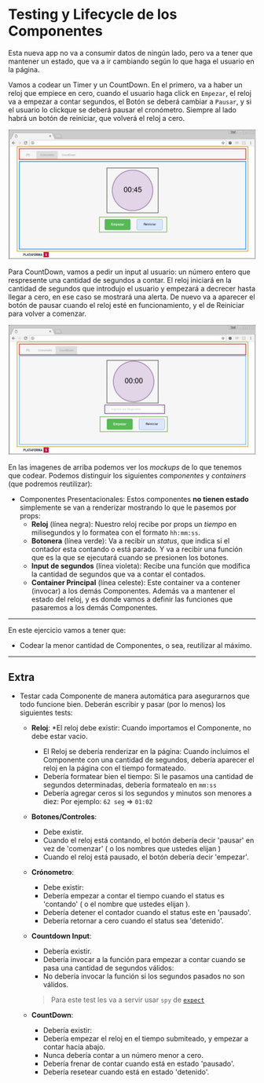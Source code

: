 # Testing y Lifecycle de los Componentes

Esta nueva app no va a consumir datos de ningún lado, pero va a tener que mantener un estado, que va a ir cambiando según lo que haga el usuario en la página.

Vamos a codear un Timer y un CountDown. En el primero, va a haber un reloj que empiece en cero, cuando el usuario haga click en `Empezar`, el reloj va a empezar a contar segundos, el Botón se deberá cambiar a `Pausar`, y si el usuario lo clickque se deberá pausar el cronómetro. Siempre al lado habrá un botón de reiniciar, que volverá el reloj a cero.

![Timer](./img/Timer.png)

Para CountDown, vamos a pedir un input al usuario: un número entero que respresente una cantidad de segundos a contar. El reloj iniciará en la cantidad de segundos que introdujo el usuario y empezará a decrecer hasta llegar a cero, en ese caso se mostrará una alerta. De nuevo va a aparecer el botón de pausar cuando el reloj esté en funcionamiento, y el de Reiniciar para volver a comenzar.

![CountDown](./img/CountDown.png)

En las imagenes de arriba podemos ver los _mockups_ de lo que tenemos que codear. Podemos distinguir los siguientes _componentes_ y _containers_ (que podremos reutilizar):

* Componentes Presentacionales: Estos componentes __no tienen estado__ simplemente se van a renderizar mostrando lo que le pasemos por props:
    - __Reloj__ (línea negra): Nuestro reloj recibe por props un _tiempo_ en milisegundos y lo formatea con el formato `hh:mm:ss`.
    - __Botonera__ (línea verde): Va a recibir un _status_, que indica si el contador esta contando o está parado. Y va a recibir una función que es la que se ejecutará cuando se presionen los botones.
    - __Input de segundos__ (línea violeta): Recibe una función que modifica la cantidad de segundos que va a contar el contados.
    - __Container Principal__ (línea celeste): Este container va a contener (invocar) a los demás Componentes. Además va a mantener el estado del reloj, y es donde vamos a definir las funciones que pasaremos a los demás Componentes.


---

En este ejercicio vamos a tener que:

* Codear la menor cantidad de Componentes, o sea, reutilizar al máximo.

---

## Extra

* Testar cada Componente de manera automática para asegurarnos que todo funcione bien. Deberán escribir y pasar (por lo menos) los siguientes tests:
    + __Reloj__:
        *El reloj debe existir: Cuando importamos el Componente, no debe estar vacio.
        - El Reloj se debería renderizar en la página: Cuando incluimos el Componente con una cantidad de segundos, debería aparecer el reloj en la página con el tiempo formateado.
        - Debería formatear bien el tiempo: Si le pasamos una cantidad de segundos determinadas, debería formatealo en `mm:ss`
        - Debería agregar ceros si los segundos y minutos son menores a diez: Por ejemplo: `62 seg` => `01:02`
    + __Botones/Controles__:
        * Debe existir.
        * Cuando el reloj está contando, el botón debería decir 'pausar' en vez de 'comenzar' ( o los nombres que ustedes elijan )
        * Cuando el reloj está pausado, el botón debería decir 'empezar'.
    + __Crónometro__:
        * Debe existir:
        * Debería empezar a contar el tiempo cuando el status es 'contando' ( o el nombre que ustedes elijan ).
        * Debería detener el contador cuando el status este en 'pausado'.
        * Debería retornar a cero cuando el status sea 'detenido'.
    + __Countdown Input__:
        * Debería existir.
        * Debería invocar a la función para empezar a contar cuando se pasa una cantidad de segundos válidos:
        * No debería invocar la función si los segundos pasados no son válidos.
        
        > Para este test les va a servir usar `spy` de [`expect`](https://github.com/mjackson/expect#spy-tohavebeencalled)
   
    + __CountDown__:
        * Debería existir:
        * Debería empezar el reloj en el tiempo submiteado, y empezar a contar hacia abajo.
        * Nunca debería contar a un número menor a cero.
        * Debería frenar de contar cuando está en estado 'pausado'.
        * Debería resetear cuando está en estado 'detenido'.
